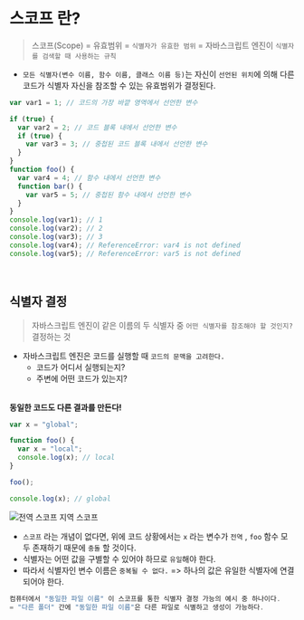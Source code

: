 # 스코프 란?
> 스코프(Scope) =  유효범위 = `식별자가 유효한 범위` = 자바스크립트 엔진이 `식별자를 검색할 때 사용하는 규칙`

- `모든 식별자(변수 이름, 함수 이름, 클래스 이름 등)`는 자신이 `선언된 위치`에 의해 다른 코드가 식별자 자신을 참조할 수 있는 유효범위가 결정된다.

```jsx
var var1 = 1; // 코드의 가장 바깥 영역에서 선언한 변수

if (true) {
  var var2 = 2; // 코드 블록 내에서 선언한 변수
  if (true) {
    var var3 = 3; // 중첩된 코드 블록 내에서 선언한 변수
  }
}
function foo() {
  var var4 = 4; // 함수 내에서 선언한 변수
  function bar() {
    var var5 = 5; // 중첩된 함수 내에서 선언한 변수
  }
}
console.log(var1); // 1
console.log(var2); // 2
console.log(var3); // 3
console.log(var4); // ReferenceError: var4 is not defined
console.log(var5); // ReferenceError: var5 is not defined
```

<br />

## 식별자 결정

> 자바스크립트 엔진이 같은 이름의 두 식별자 중 `어떤 식별자를 참조해야 할 것인지?` 결정하는 것

- 자바스크립트 엔진은 코드를 실행할 때 `코드의 문맥을 고려한다.`
    - 코드가 어디서 실행되는지?
    - 주변에 어떤 코드가 있는지? 
<br />
<b> 동일한 코드도 다른 결과를 만든다! </b>

```jsx
var x = "global";

function foo() {
  var x = "local";
  console.log(x); // local
}

foo();

console.log(x); // global
```

![전역 스코프 지역 스코프](https://img1.daumcdn.net/thumb/R1280x0/?scode=mtistory2&fname=https%3A%2F%2Fblog.kakaocdn.net%2Fdn%2Fcn0zjT%2FbtqZoydJdrc%2FvHquKk6Vb0mf4PaExIsZX1%2Fimg.png)

- `스코프` 라는 개념이 없다면, 위에 코드 상황에서는 `x` 라는 변수가 `전역` , `foo` 함수 모두 존재하기 때문에 `충돌` 할 것이다.
- 식별자는 어떤 값을 구별할 수 있어야 하므로 `유일`해야 한다.
- 따라서 식별자인 변수 이름은 `중복될 수 없다.` => 하나의 값은 유일한 식별자에 연결되어야 한다.

```jsx
컴퓨터에서 "동일한 파일 이름" 이 스코프를 통한 식별자 결정 가능의 예시 중 하나이다.
= "다른 폴더" 간에 "동일한 파일 이름"은 다른 파일로 식별하고 생성이 가능하다.
```

<br />
<br />
